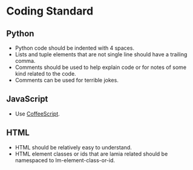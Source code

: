 Coding Standard
===============

Python
------

* Python code should be indented with 4 spaces.
* Lists and tuple elements that are not single line should have a trailing comma.
* Comments should be used to help explain code or for notes of some kind related to the code.
* Comments can be used for terrible jokes.

JavaScript
----------

* Use [CoffeeScript](https://coffeescript.org/).

HTML
----

* HTML should be relatively easy to understand.
* HTML element classes or ids that are lamia related should be namespaced to lm-element-class-or-id.